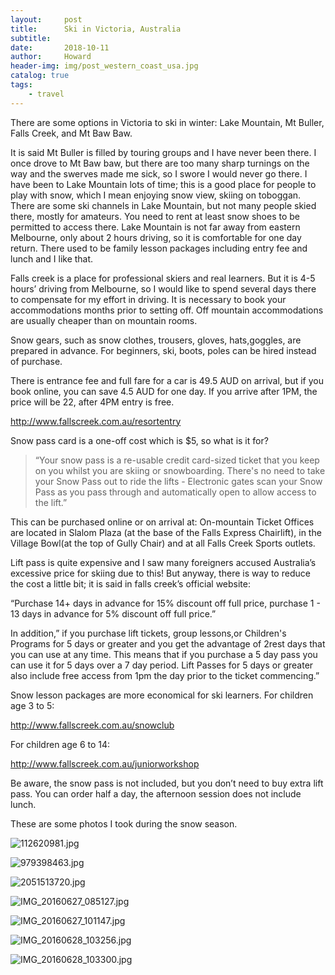 ```yaml
---
layout:     post
title:      Ski in Victoria, Australia
subtitle:   
date:       2018-10-11
author:     Howard
header-img: img/post_western_coast_usa.jpg
catalog: true
tags:
    - travel
---
```


There are some options in Victoria to ski in winter:  Lake Mountain, Mt Buller, Falls Creek, and Mt Baw Baw.



It is said Mt Buller is filled by touring groups and I have never been there.  I once drove to Mt Baw baw, but there are too many sharp turnings on the way and the swerves made me sick, so I swore I would never go there. I have been to Lake Mountain lots of time; this is a good place for people to play with snow, which I mean enjoying snow view, skiing on toboggan.  There are some ski channels in Lake Mountain, but not many people skied there, mostly for amateurs.  You need to rent at least snow shoes to be permitted to access there.  Lake Mountain is not far away from eastern Melbourne, only about 2 hours driving, so it is comfortable for one day return.  There used to be family lesson packages including entry fee and lunch and I like that. 



Falls creek is a place for professional skiers and real learners.  But it is 4-5 hours’ driving from Melbourne, so I would like to spend several days there to compensate for my effort in driving.  It is necessary to book your accommodations months prior to setting off. Off mountain accommodations are usually cheaper than on mountain rooms.  


 

Snow gears, such as snow clothes, trousers, gloves, hats,goggles, are prepared in advance.  For beginners, ski, boots, poles can be hired instead of purchase.


 

There is entrance fee and full fare for a car is 49.5 AUD on arrival, but if you book online, you can save 4.5  AUD for one day.  If you arrive after 1PM, the price will be 22, after 4PM entry is free. 

<http://www.fallscreek.com.au/resortentry>

Snow pass card is a one-off cost which is $5, so what is it for?

> “Your snow pass is a re-usable credit card-sized ticket that you keep on you whilst you are skiing or snowboarding. There's no need to take your Snow Pass out to ride the lifts - Electronic gates scan your Snow Pass as you pass through and automatically open to allow access to the lift.”
>

This can be purchased online or on arrival at:  On-mountain Ticket Offices are located in Slalom Plaza (at the base of the Falls Express Chairlift), in the Village Bowl(at the top of Gully Chair) and at all Falls Creek Sports outlets.

Lift pass is quite expensive and I saw many foreigners accused Australia’s excessive price for skiing due to this!  But anyway, there is way to reduce the cost a little bit; it is said in falls creek’s official website:

“Purchase 14+ days in advance for 15% discount off full price, purchase 1 - 13 days in advance for 5% discount off full price.”

In addition,” if you purchase lift tickets, group lessons,or Children's Programs for 5 days or greater and you get the advantage of 2rest days that you can use at any time. This means that if you purchase a 5 day pass you can use it for 5 days over a 7 day period. Lift Passes for 5 days or greater also include free access from 1pm the day prior to the ticket commencing.”

Snow lesson packages are more economical for ski learners.  For children age 3 to 5:

<http://www.fallscreek.com.au/snowclub>

For children age 6 to 14:

<http://www.fallscreek.com.au/juniorworkshop>

 

Be aware, the snow pass is not included, but you don’t need to buy extra lift pass. You can order half a day, the afternoon session does not include lunch.



These are some photos I took during the snow season.



![112620981.jpg](https://steemitimages.com/DQmQqoXg8A1K1x6wtnCyKYdTDXL6qAf3woyngPhoGizjtXF/112620981.jpg)

![979398463.jpg](https://steemitimages.com/DQmVeWcbb4fMyhWFZAELWrbZ2SYbuTstVjkuSgqTbz1B4b8/979398463.jpg)

![2051513720.jpg](https://steemitimages.com/DQmS8YwxWvucnoWN3JxahgeDs5WCaASFnyzckArGHCtWQht/2051513720.jpg)

![IMG_20160627_085127.jpg](https://steemitimages.com/DQmc3kb6FpiCk4B5hnM7T25AJsvTYVt1Z9GUUXMFM59ZFGv/IMG_20160627_085127.jpg)


![IMG_20160627_101147.jpg](https://steemitimages.com/DQmUdusV3BQPS9QRw37TRKuoWUQJG4Xv4K7sUuPjSfk5ThD/IMG_20160627_101147.jpg)

![IMG_20160628_103256.jpg](https://steemitimages.com/DQmf21iLkHeVTZWKoX8LGexMYg5YySyVVWwKcmYHDjAaYCN/IMG_20160628_103256.jpg)

![IMG_20160628_103300.jpg](https://steemitimages.com/DQma8RHd8wbXyM77X9TxUDywoBt23QAeWjxZTy5v36c2Sho/IMG_20160628_103300.jpg)